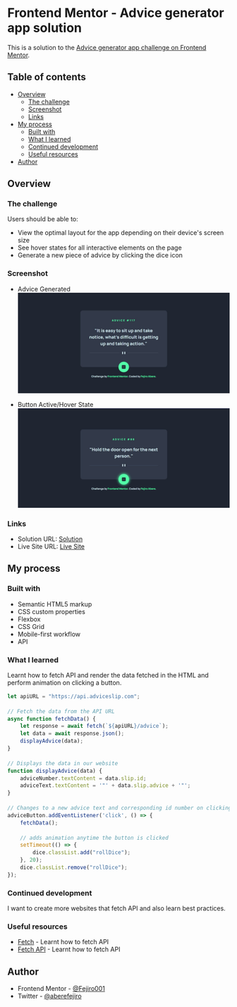 # Frontend Mentor - Advice generator app solution

This is a solution to the [Advice generator app challenge on Frontend Mentor](https://www.frontendmentor.io/challenges/advice-generator-app-QdUG-13db).

## Table of contents

- [Overview](#overview)
  - [The challenge](#the-challenge)
  - [Screenshot](#screenshot)
  - [Links](#links)
- [My process](#my-process)
  - [Built with](#built-with)
  - [What I learned](#what-i-learned)
  - [Continued development](#continued-development)
  - [Useful resources](#useful-resources)
- [Author](#author)

## Overview

### The challenge

Users should be able to:

- View the optimal layout for the app depending on their device's screen size
- See hover states for all interactive elements on the page
- Generate a new piece of advice by clicking the dice icon

### Screenshot

- Advice Generated
![](./assets/screenshots/adivce-slip.jpg)

- Button Active/Hover State
![](./assets/screenshots/adivce-slip-hover.jpg)

### Links

- Solution URL: [Solution]()
- Live Site URL: [Live Site](https://fejiro001.github.io/advice-generator-app-main/)

## My process

### Built with

- Semantic HTML5 markup
- CSS custom properties
- Flexbox
- CSS Grid
- Mobile-first workflow
- API

### What I learned

Learnt how to fetch API and render the data fetched in the HTML and perform animation on clicking a button.

```js
let apiURL = "https://api.adviceslip.com";

// Fetch the data from the API URL
async function fetchData() {
    let response = await fetch(`${apiURL}/advice`);
    let data = await response.json();
    displayAdvice(data);
}

// Displays the data in our website
function displayAdvice(data) {
    adviceNumber.textContent = data.slip.id;
    adviceText.textContent = '"' + data.slip.advice + '"';
}

// Changes to a new advice text and corresponding id number on clicking
adviceButton.addEventListener('click', () => {
    fetchData();

    // adds animation anytime the button is clicked
    setTimeout(() => {
        dice.classList.add("rollDice");
    }, 20);
    dice.classList.remove("rollDice");
});
```

### Continued development

I want to create more websites that fetch API and also learn best practices.

### Useful resources

- [Fetch](https://javascript.info/fetch) - Learnt how to fetch API
- [Fetch API](https://www.javascripttutorial.net/web-apis/javascript-fetch-api/) - Learnt how to fetch API

## Author

- Frontend Mentor - [@Fejiro001](https://www.frontendmentor.io/profile/Fejiro001)
- Twitter - [@aberefejiro](https://www.twitter.com/aberefejiro)